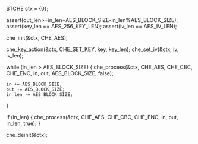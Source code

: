 STCHE ctx = {0};

assert(out_len>=in_len+AES_BLOCK_SIZE-in_len%AES_BLOCK_SIZE);
assert(key_len == AES_256_KEY_LEN);
assert(iv_len == AES_IV_LEN);

che_init(&ctx, CHE_AES);

che_key_action(&ctx, CHE_SET_KEY, key, key_len);
che_set_iv(&ctx, iv, iv_len);

while (in_len > AES_BLOCK_SIZE)
{
    che_process(&ctx,
        CHE_AES,
        CHE_CBC,
        CHE_ENC,
        in,
        out,
        AES_BLOCK_SIZE,
        false);

    in += AES_BLOCK_SIZE;
    out += AES_BLOCK_SIZE;
    in_len -= AES_BLOCK_SIZE;
}

if (in_len)
{
    che_process(&ctx,
        CHE_AES,
        CHE_CBC,
        CHE_ENC,
        in,
        out,
        in_len,
        true);
}

che_deinit(&ctx);